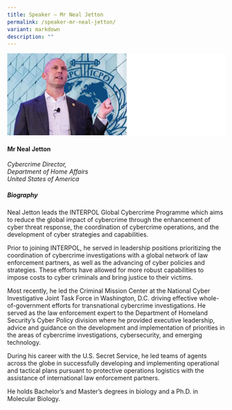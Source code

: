 ```yaml
---
title: Speaker – Mr Neal Jetton
permalink: /speaker-mr-neal-jetton/
variant: markdown
description: ""
---
```


![](/images/2025%20speakers/Neal.png)
#### **Mr Neal Jetton**

*Cybercrime Director, <br>Department of Home Affairs<br>United States of America*

##### **Biography**
Neal Jetton leads the INTERPOL Global Cybercrime Programme which aims to reduce the global impact of cybercrime through the enhancement of cyber threat response, the coordination of cybercrime operations, and the development of cyber strategies and capabilities.

Prior to joining INTERPOL, he served in leadership positions prioritizing the coordination of cybercrime investigations with a global network of law enforcement partners, as well as the advancing of cyber policies and strategies. These efforts have allowed for more robust capabilities to impose costs to cyber criminals and bring justice to their victims.

Most recently, he led the Criminal Mission Center at the National Cyber Investigative Joint Task Force in Washington, D.C. driving effective whole-of-government efforts for transnational cybercrime investigations. He served as the law enforcement expert to the Department of Homeland Security’s Cyber Policy division where he provided executive leadership, advice and guidance on the development and implementation of priorities in the areas of cybercrime investigations, cybersecurity, and emerging technology.

During his career with the U.S. Secret Service, he led teams of agents across the globe in successfully developing and implementing operational and tactical plans pursuant to protective operations logistics with the assistance of international law enforcement partners.

He holds Bachelor’s and Master’s degrees in biology and a Ph.D. in Molecular Biology.
